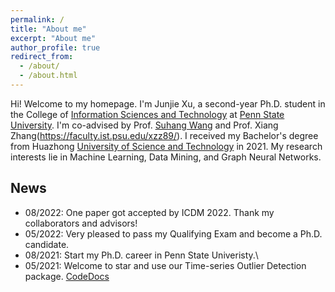 ```yaml
---
permalink: /
title: "About me"
excerpt: "About me"
author_profile: true
redirect_from: 
  - /about/
  - /about.html
---
```


Hi! Welcome to my homepage. I'm Junjie Xu, a second-year Ph.D. student in the College of [Information Sciences and Technology](https://ist.psu.edu) at [Penn State University](https://www.psu.edu/). I'm co-advised by Prof. [Suhang Wang](https://suhangwang.ist.psu.edu/) and Prof. Xiang Zhang(https://faculty.ist.psu.edu/xzz89/). I received my Bachelor's degree from Huazhong [University of Science and Technology](http://english.hust.edu.cn) in 2021. My research interests lie in Machine Learning, Data Mining, and Graph Neural Networks.


## News
* 08/2022: One paper got accepted by ICDM 2022. Thank my collaborators and advisors!
* 05/2022: Very pleased to pass my Qualifying Exam and become a Ph.D. candidate.
* 08/2021: Start my Ph.D. career in Penn State Univeristy.\
* 05/2021: Welcome to star and use our Time-series Outlier Detection package. [Code](https://github.com/datamllab/tods)[Docs](https://tods-doc.github.io)
